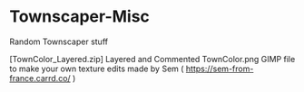# Townscaper-Misc
Random Townscaper stuff

[TownColor_Layered.zip]
Layered and Commented TownColor.png GIMP file to make your own texture edits
made by Sem ( https://sem-from-france.carrd.co/ )
